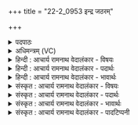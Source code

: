 +++
title = "22-2_0953 इन्द्र जठरम्"

+++
<details><summary>पदपाठः</summary>

इ꣡न्द्र꣢꣯। ज꣣ठ꣡र꣢म्। न꣡व्य꣢꣯म्। न। पृ꣣ण꣡स्व꣢। म꣡धोः꣢꣯। दि꣣वः꣢। न। अ꣣स्य꣢। सु꣣त꣡स्य꣢। स्वः꣢। न। उ꣡प꣢꣯। त्वा꣣। म꣡दाः꣢꣯। सु꣣वा꣡चः꣢। सु꣣। वा꣡चः꣢꣯। अ꣣स्थुः। ९५३।
</details>

<details><summary>अधिमन्त्रम् (VC)</summary>

- इन्द्रः
- पावकोऽग्निर्बार्हस्पत्यो वा, गृहपतियविष्ठौ सहसः पुत्रावन्यतरो वा
- बृहती
- मध्यमः
</details>

<details><summary>हिन्दी : आचार्य रामनाथ वेदालंकार - विषयः</summary>

अगले मन्त्र में पुनः जीवात्मा का ही विषय है।
</details>

<details><summary>हिन्दी : आचार्य रामनाथ वेदालंकार - पदार्थः</summary>

पदार्थान्वय -  हे (इन्द्र) जीवात्मन् ! (दिवः न मधोः) अन्तरिक्ष से प्राप्त मधुर वृष्टिजल के समान मधुर ब्रह्मानन्दरस के अंश से, तू (नव्यं न) नवीनसदृश (जठरम्) अपने उदर को अर्थात् स्वयं को (पृणस्व) तृप्त कर। (स्वः न) सूर्य के सदृश जगदीश्वर के पास से (सुतस्य) अभिषुत (अस्य) इस ब्रह्मानन्दरस की (सुवाचः) शुभ स्तुति-वाणियों को प्रेरित करनेवाली (मदाः) तृप्तियाँ (त्वा उप अस्थुः) तेरे सम्मुख उपस्थित हों ॥२॥ यहाँ उपमालङ्कार है। ‘नव्यं न’ में उत्प्रेक्षा है, नित्य पुरातन भी आत्मा नवीन शरीर को धारण कर मानो नवीन हो जाता है ॥
</details>

<details><summary>हिन्दी : आचार्य रामनाथ वेदालंकार - भावार्थः</summary>

भावार्थ -  मनुष्य का आत्मा ब्रह्मानन्द-रस से तृप्त होकर स्वयं सुख-शान्ति प्राप्त करके दूसरों को भी प्रदान करे ॥२॥
</details>

<details><summary>संस्कृत : आचार्य रामनाथ वेदालंकार - विषयः</summary>

अथ पुनरपि तमेव विषयमाह।
</details>

<details><summary>संस्कृत : आचार्य रामनाथ वेदालंकार - पदार्थः</summary>

पदार्थान्वय -  हे (इन्द्र) जीवात्मन् ! (दिवः न मधोः) अन्तरिक्षादागतस्य मधुरस्य वृष्टिजलस्य इव मधुरस्य ब्रह्मानन्दरसस्य भागेन त्वम् सम्प्रति (नव्यं न) नवीनमिव (जठरम्) स्वकीयमुदरम्, स्वात्मानमित्यर्थः (पृणस्व) तर्पय। (स्वः न) सूर्यादिव जगदीश्वरात् (सुतस्य) अभिषुतस्य (अस्य) ब्रह्मानन्दरसस्य (सुवाचः) शोभना वाचः स्तुतिगिरः यैः प्रेर्यन्ते तादृशाः (मदाः) तृप्तयः (त्वा उप अस्थुः) त्वाम् उपस्थिताः भवन्तु ॥२॥ अत्रोपमालङ्कारः। ‘नव्यं न’ इत्युत्प्रेक्षा। नित्यः पुरातनोऽप्यात्मा नूतनं देहं संधार्य नूतनमिव जायते ॥२॥
</details>

<details><summary>संस्कृत : आचार्य रामनाथ वेदालंकार - भावार्थः</summary>

भावार्थ -  मनुष्यस्यात्मा ब्रह्मानन्दरसेन तृप्तो भूत्वा स्वयं सुखशान्तिमधिगम्य परेभ्योऽपि प्रयच्छेत् ॥२॥
</details>

<details><summary>संस्कृत : आचार्य रामनाथ वेदालंकार - पादटिप्पनी</summary>

टिप्पनी -   १. अथ० २।५।२, ‘नव्यं न’ इत्यत्र ‘न॒व्यो न’, ‘स्वा३र्नोप’ इत्यत्र च ‘स्वर्णोप’ इति पाठः।
</details>